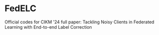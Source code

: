 # FedELC
Official codes for CIKM '24 full paper: Tackling Noisy Clients in Federated Learning with End-to-end Label Correction
